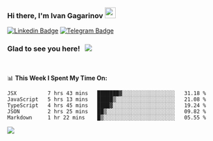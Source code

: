 ### Hi there, I'm Ivan Gagarinov <img src="https://media.giphy.com/media/hvRJCLFzcasrR4ia7z/giphy.gif" width="25px">

[![Linkedin Badge](https://img.shields.io/badge/-LinkedIn-0e76a8?style=flat-square&logo=Linkedin&logoColor=white)](https://linkedin.com/in/ivan-gagarinov-142ba3141/)
[![Telegram Badge](https://img.shields.io/badge/-Telegram-0088cc?style=flat-square&logo=Telegram&logoColor=white)](https://t.me/igagarinov)

### Glad to see you here! &nbsp; ![](https://visitor-badge.glitch.me/badge?page_id=dzencot.dzencot)

</br>

📊 **This Week I Spent My Time On:**
<!--START_SECTION:waka-->
```text
JSX          7 hrs 43 mins   ███████▓░░░░░░░░░░░░░░░░░   31.18 % 
JavaScript   5 hrs 13 mins   █████▒░░░░░░░░░░░░░░░░░░░   21.08 % 
TypeScript   4 hrs 45 mins   ████▓░░░░░░░░░░░░░░░░░░░░   19.24 % 
JSON         2 hrs 25 mins   ██▒░░░░░░░░░░░░░░░░░░░░░░   09.82 % 
Markdown     1 hr 22 mins    █▒░░░░░░░░░░░░░░░░░░░░░░░   05.55 % 
```
<!--END_SECTION:waka-->

[![](https://github-readme-stats.vercel.app/api?username=dzencot&theme=gruvbox)](https://github.com/dzencot)
